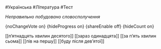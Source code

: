 #Українська #Література #Тест

*Неправильно побудовано словосполучення*

{noChangeVote on}
{hideProgress on}
{shareEnable off}
{hideCount on}

[[п’ятнадцять хвилин десятого]]
[[зараз одинадцята]]
[[за п’ять хвилин сьома]]
[[пів на першу]]
[[буду після дев’ятої]]
